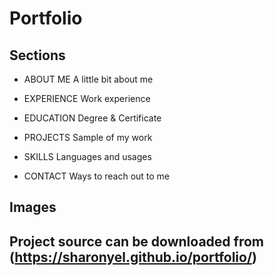 # Portfolio

Sections
---

* ABOUT ME
 A little bit about me
 
* EXPERIENCE
 Work experience
 
* EDUCATION
 Degree & Certificate
 
* PROJECTS
 Sample of my work
 
* SKILLS
 Languages and usages
 
* CONTACT
 Ways to reach out to me
 
 Images
 ---
 
 
 







 Project source can be downloaded from (https://sharonyel.github.io/portfolio/) 
 ---
